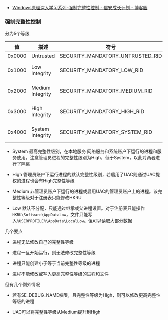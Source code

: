 * [Windows原理深入学习系列-强制完整性控制 - 信安成长计划 - 博客园](https://www.cnblogs.com/SecSource/p/15949135.html)

### 强制完整性控制

分为5个等级

| 值      | 描述               | 符号                               | SID          |
| ------ | ---------------- | -------------------------------- | ------------ |
| 0x0000 | Untrusted        | SECURITY_MANDATORY_UNTRUSTED_RID |              |
| 0x1000 | Low Integrity    | SECURITY_MANDATORY_LOW_RID       | S-1-16-4096  |
| 0x2000 | Medium Integrity | SECURITY_MANDATORY_MEDIUM_RID    | S-1-16-8192  |
| 0x3000 | High Integrity   | SECURITY_MANDATORY_HIGH_RID      | S-1-16-12288 |
| 0x4000 | System Integrity | SECURITY_MANDATORY_SYSTEM_RID    | S-1-16-16384 |

* System 最高完整性级别，在本地服务 网络服务和系统账户下运行的进程和服务使用。注意管理员进程的完整性级别为High，低于System，以此对两者进行了隔离

* High  管理员账户下运行进程的默认完整性级别，若启用了UAC则通过UAC提权的进程也会有High完整性等级

* Medium  非管理员账户下运行的进程或启用UAC的管理员账户上的进程。该完整性等级对于注册表只能修改HKRU

* Low  默认不分配，只能通过继承或父进程设置。对于注册表只能操作`HKRU\Software\AppDataLow`，文件只能写入`%USERPROFILE%\AppData\LocalLow`。但可以读取大部分数据

几个要点

* 进程无法修改自己的完整性等级

* 进程一旦开始运行，则无法修改完整性等级

* 进程只能创建小于等于当前完整性等级的进程

* 进程不能修改或写入更高完整性等级的进程和文件

但有几个例外情况

* 若有SE_DEBUG_NAME权限，且完整性等级为High，则可以修改更高完整性等级的进程

* UAC可以将完整性等级从Medium提升到High


